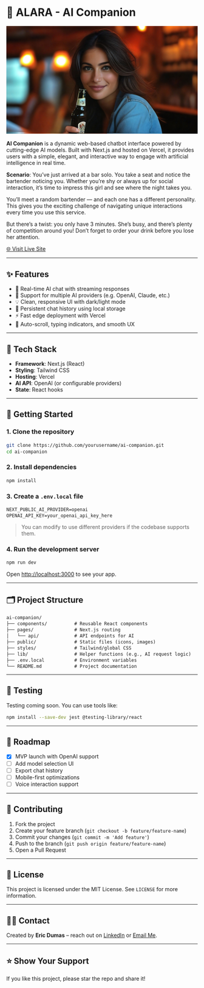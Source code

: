 # 🧠 ALARA - AI Companion

![Alara](./public/images/Alara---Desktop-girl2.jpg?raw=true "Meet a Bartender")

**AI Companion** is a dynamic web-based chatbot interface powered by cutting-edge AI models. Built with Next.js and hosted on Vercel, it provides users with a simple, elegant, and interactive way to engage with artificial intelligence in real time.

**Scenario**: You’ve just arrived at a bar solo. You take a seat and notice the bartender noticing you. Whether you’re shy or always up for social interaction, it’s time to impress this girl and see where the night takes you.

You’ll meet a random bartender — and each one has a different personality. This gives you the exciting challenge of navigating unique interactions every time you use this service.

But there’s a twist: you only have 3 minutes. She’s busy, and there’s plenty of competition around you! Don’t forget to order your drink before you lose her attention.

[🌐 Visit Live Site](https://ai-companion-navy.vercel.app)

---

## ✨ Features

- 💬 Real-time AI chat with streaming responses  
- 🧠 Support for multiple AI providers (e.g. OpenAI, Claude, etc.)  
- 💡 Clean, responsive UI with dark/light mode  
- 💾 Persistent chat history using local storage  
- ⚡ Fast edge deployment with Vercel  
- 🔁 Auto-scroll, typing indicators, and smooth UX

---

## 🔧 Tech Stack

- **Framework**: Next.js (React)
- **Styling**: Tailwind CSS
- **Hosting**: Vercel
- **AI API**: OpenAI (or configurable providers)
- **State**: React hooks

---

## 🚀 Getting Started

### 1. Clone the repository

```bash
git clone https://github.com/yourusername/ai-companion.git
cd ai-companion
```

### 2. Install dependencies

```bash
npm install
```

### 3. Create a `.env.local` file

```env
NEXT_PUBLIC_AI_PROVIDER=openai
OPENAI_API_KEY=your_openai_api_key_here
```

> You can modify to use different providers if the codebase supports them.

### 4. Run the development server

```bash
npm run dev
```

Open [http://localhost:3000](http://localhost:3000) to see your app.

---

## 🗂 Project Structure

```
ai-companion/
├── components/          # Reusable React components
├── pages/               # Next.js routing
│   └── api/             # API endpoints for AI
├── public/              # Static files (icons, images)
├── styles/              # Tailwind/global CSS
├── lib/                 # Helper functions (e.g., AI request logic)
├── .env.local           # Environment variables
└── README.md            # Project documentation
```

---

## 🧪 Testing

Testing coming soon. You can use tools like:

```bash
npm install --save-dev jest @testing-library/react
```

---

## 📌 Roadmap

- [x] MVP launch with OpenAI support
- [ ] Add model selection UI
- [ ] Export chat history
- [ ] Mobile-first optimizations
- [ ] Voice interaction support

---

## 🤝 Contributing

1. Fork the project  
2. Create your feature branch (`git checkout -b feature/feature-name`)  
3. Commit your changes (`git commit -m 'Add feature'`)  
4. Push to the branch (`git push origin feature/feature-name`)  
5. Open a Pull Request

---

## 📄 License

This project is licensed under the MIT License. See `LICENSE` for more information.

---

## 🙋‍♂️ Contact

Created by **Eric Dumas** – reach out on [LinkedIn](https://www.linkedin.com/in/designgawd/) or [Email Me](mailto:ericdumas1980@gmail.com).

---

## ⭐️ Show Your Support

If you like this project, please star the repo and share it!